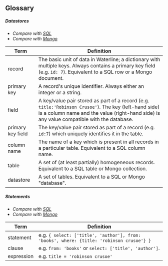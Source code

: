 ## Glossary

##### Datastores

+ _Compare with [SQL](https://commons.wikimedia.org/wiki/File:SQL_ANATOMY_wiki.svg#/media/File:SQL_ANATOMY_wiki.svg)_
+ _Compare with [Mongo](https://docs.mongodb.org/manual/reference/glossary/#term-aggregation-framework)_

| Term         | Definition
| ------------ | --------------------------------------------------------
| record       | The basic unit of data in Waterline; a dictionary with multiple keys. Always contains a primary key field (e.g. `id: 7`).  Equivalent to a SQL row or a Mongo document.
| primary key  | A record's unique identifier. Always either an integer or a string.
| field        | A key/value pair stored as part of a record (e.g. `title:'Robinson Crusoe'`).  The key (left-hand side) is a column name and the value (right-hand side) is any value compatible with the database.
| primary key field  | The key/value pair stored as part of a record (e.g. `id:7`) which uniquely identifies it in the table.
| column name  | The name of a key which is present in all records in a particular table. Equivalent to a SQL column name.
| table        | A set of (at least partially) homogeneous records.  Equivalent to a SQL table or Mongo collection.
| datastore    | A set of tables. Equivalent to a SQL or Mongo "database".


##### Statements

+ _Compare with [SQL](https://commons.wikimedia.org/wiki/File:SQL_ANATOMY_wiki.svg#/media/File:SQL_ANATOMY_wiki.svg)_
+ _Compare with [Mongo](https://docs.mongodb.org/manual/reference/glossary/#term-aggregation-framework)_

| Term         | Definition
| ------------ | --------------------------------------------------------
| statement    | e.g. `{ select: ['title', 'author'], from: 'books', where: {title: 'robinson crusoe'} }`
| clause       | e.g. `from: 'books'` or `select: ['title', 'author']`.
| expression   | e.g. `title = 'robinson crusoe'`
